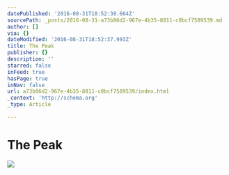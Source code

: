 ```yaml
---
datePublished: '2016-08-31T18:52:38.664Z'
sourcePath: _posts/2016-08-31-a73b86d2-967e-4b35-8811-c0bcf7589539.md
author: []
via: {}
dateModified: '2016-08-31T18:52:37.993Z'
title: The Peak
publisher: {}
description: ''
starred: false
inFeed: true
hasPage: true
inNav: false
url: a73b86d2-967e-4b35-8811-c0bcf7589539/index.html
_context: 'http://schema.org'
_type: Article

---
```

# The Peak
![](https://the-grid-user-content.s3-us-west-2.amazonaws.com/090436b0-d3d5-4df4-995e-2148a4f09cd5.jpg)